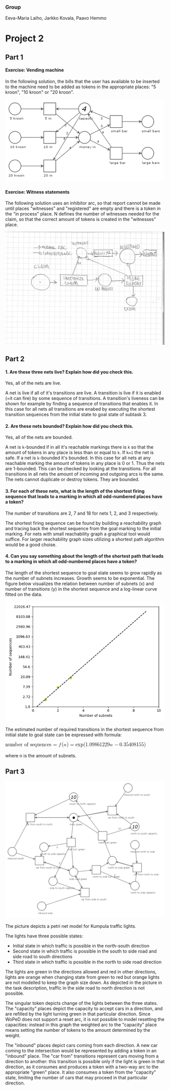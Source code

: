 ### Group

Eeva-Maria Laiho, Jarkko Kovala, Paavo Hemmo

# Project 2

## Part 1

#### Exercise: Vending machine

In the following solution, the bills that the user has available to be inserted to the machine need to be added as tokens in the appropriate places: "5 kroon", "10 kroon" or "20 kroon".

![Vending machine](vending.png)

#### Exercise: Witness statements

The following solution uses an inhibitor arc, so that report cannot be made until places "witnesses" and "registered" are empty and there is a token in the "in process" place. N defines the number of witnesses needed for the claim, so that the correct amount of tokens is created in the "witnesses" place.

![Witness statements](insurance.png)

## Part 2

#### 1. Are these three nets live? Explain how did you check this.

Yes, all of the nets are live. 

A net is live if all of it's transitions are live. A transition is live if it is enabled (=it can fire) by some sequence of transitions. A transition's liveness can be shown for example by finding a sequence of transitions that enables it. In this case for all nets all transitions are enabed by executing the shortest transition sequences from the initial state to goal state of subtask 3. 

#### 2. Are these nets bounded? Explain how did you check this.

Yes, all of the nets are bounded.

A net is ```k```-bounded if in all it's reachable markings there is ```k``` so that the amount of tokens in any place is less than or equal to ```k```. If ```k=1``` the net is safe. If a net is ```k```-bounded it's bounded. In this case for all nets at any reachable marking the amount of tokens in any place is 0 or 1. Thus the nets are 1-bounded. This can be checked by looking at the transitions. For all transitions in all nets the amount of incoming and outgoing arcs is the same. The nets cannot duplicate or destroy tokens. They are bounded.


#### 3. For each of these nets, what is the length of the shortest firing sequence that leads to a marking in which all odd-numbered places have a token? 

The number of transitions are 2, 7 and 18 for nets 1, 2, and 3 respectively.

The shortest firing sequence can be found by building a reachability graph and tracing back the shortest sequence from the goal marking to the initial marking. For nets with small reachability graph a graphical tool would suffice. For larger reachability graph sizes utilizing a shortest path algorithm would be a good choise.  

#### 4. Can you say something about the length of the shortest path that leads to a marking in which all odd-numbered places have a token?

The length of the shortest sequence to goal state seems to grow rapidly as the number of subnets increases. Growth seems to be exponential. The figure below visualizes the relation between number of subnets (x) and number of transitions (y) in the shortest sequence and a log-linear curve fitted on the data. 

![Shortes firing sequence](shortest_firing_sequence.png)

The estimated number of required transitions in the shortest sequence from initial state to goal state can be expressed with formula: 

![Shortes firing sequence length formula](firing_sequence_formula.png)

where n is the amount of subnets.


## Part 3

![Kumpula traffic lights](kumpula.png)

The picture depicts a petri net model for Kumpula traffic lights.

The lights have three possible states:

* Initial state in which traffic is possible in the north-south direction
* Second state in which traffic is possible in the south to side road and side road to south directions
* Third state in which traffic is possible in the north to side road direction

The lights are green in the directions allowed and red in other directions, lights are orange when changing state from green to red but orange lights are not modelled to keep the graph size down. As depicted in the picture in the task description, traffic in the side road to north direction is not possible.

The singular token depicts change of the lights between the three states. The "capacity" places depict the capacity to accept cars in a direction, and are refilled by the light turning green in that particular direction. Since WoPeD does not support a reset arc, it is not possible to model resetting the capacities: instead in this graph the weighted arc to the "capacity" place means setting the number of tokens to the amount determined by the weight.

The "inbound" places depict cars coming from each direction. A new car coming to the intersection would be represented by adding a token in an "inbound" place. The "car from" transitions represent cars moving from a direction to another: this transition is possible only if the light is green in that direction, as it consumes and produces a token with a two-way arc to the appropriate "green" place. It also consumes a token from the "capacity" state, limiting the number of cars that may proceed in that particular direction.


